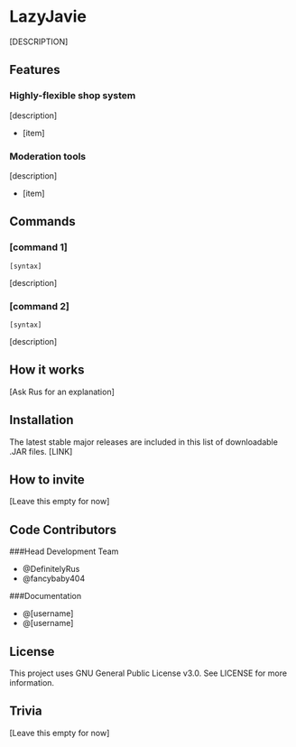 # LazyJavie
 [DESCRIPTION]

## Features
### Highly-flexible shop system
[description]
- [item]

### Moderation tools
[description]
- [item]

## Commands
### [command 1]
	[syntax]
[description]

### [command 2]
	[syntax]
[description]
    
## How it works
[Ask Rus for an explanation]
 
## Installation
The latest stable major releases are included in this list of downloadable .JAR files.
[LINK]
 
## How to invite
[Leave this empty for now]
 
## Code Contributors
###Head Development Team
- @DefinitelyRus
- @fancybaby404

###Documentation
- @[username]
- @[username]

## License
This project uses GNU General Public License v3.0. See LICENSE for more information.
 
## Trivia
[Leave this empty for now]
